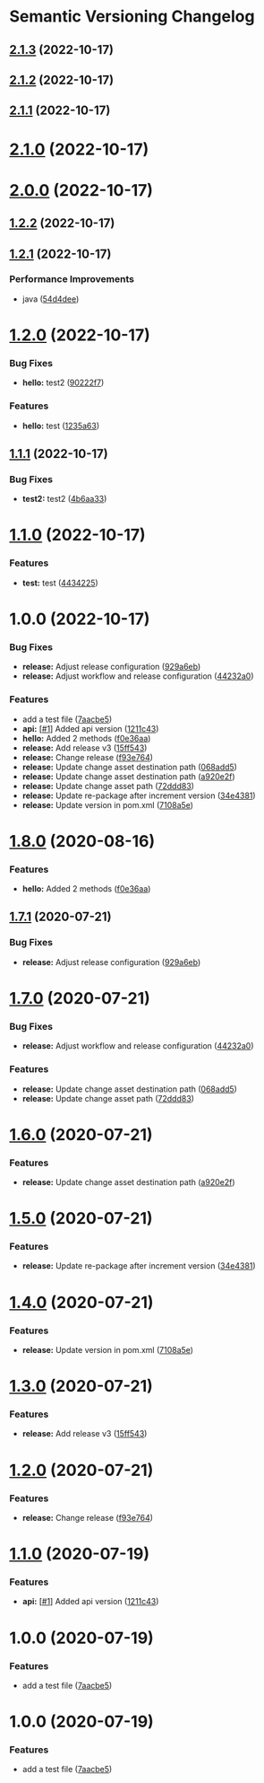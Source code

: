 # Semantic Versioning Changelog

## [2.1.3](https://github.com/frodohong/java-semantic-release/compare/v2.1.2...v2.1.3) (2022-10-17)

## [2.1.2](https://github.com/frodohong/java-semantic-release/compare/v2.1.1...v2.1.2) (2022-10-17)

## [2.1.1](https://github.com/frodohong/java-semantic-release/compare/v2.1.0...v2.1.1) (2022-10-17)

# [2.1.0](https://github.com/frodohong/java-semantic-release/compare/v2.0.0...v2.1.0) (2022-10-17)

# [2.0.0](https://github.com/frodohong/java-semantic-release/compare/v1.2.2...v2.0.0) (2022-10-17)

## [1.2.2](https://github.com/frodohong/java-semantic-release/compare/v1.2.1...v1.2.2) (2022-10-17)

## [1.2.1](https://github.com/frodohong/java-semantic-release/compare/v1.2.0...v1.2.1) (2022-10-17)


### Performance Improvements

* java ([54d4dee](https://github.com/frodohong/java-semantic-release/commit/54d4dee16d421d3367e006da52bdc213daf8c505))

# [1.2.0](https://github.com/frodohong/java-semantic-release/compare/v1.1.1...v1.2.0) (2022-10-17)


### Bug Fixes

* **hello:** test2 ([90222f7](https://github.com/frodohong/java-semantic-release/commit/90222f78de26e304f3700a8bb03b752990e67c28))


### Features

* **hello:** test ([1235a63](https://github.com/frodohong/java-semantic-release/commit/1235a63f6ba31bcf1fdd18fe65b1ad57f1319eeb))

## [1.1.1](https://github.com/frodohong/java-semantic-release/compare/v1.1.0...v1.1.1) (2022-10-17)


### Bug Fixes

* **test2:** test2 ([4b6aa33](https://github.com/frodohong/java-semantic-release/commit/4b6aa3309c220277e7d6b2ea23b1240593736fd6))

# [1.1.0](https://github.com/frodohong/java-semantic-release/compare/v1.0.0...v1.1.0) (2022-10-17)


### Features

* **test:** test ([4434225](https://github.com/frodohong/java-semantic-release/commit/44342255df6c249f3c79527bfe9036987a38dc19))

# 1.0.0 (2022-10-17)


### Bug Fixes

* **release:** Adjust release configuration ([929a6eb](https://github.com/frodohong/java-semantic-release/commit/929a6eb3b5f32e639a01201f55702fc4b6a8fdb6))
* **release:** Adjust workflow and release configuration ([44232a0](https://github.com/frodohong/java-semantic-release/commit/44232a0b088904dce56f01969c975d9da7e90771))


### Features

* add a test file ([7aacbe5](https://github.com/frodohong/java-semantic-release/commit/7aacbe540eaa11548dd44b80b34e51786954bfeb))
* **api:** [[#1](https://github.com/frodohong/java-semantic-release/issues/1)] Added api version ([1211c43](https://github.com/frodohong/java-semantic-release/commit/1211c437450292804595e8d4248a740e60de0ce8))
* **hello:** Added 2 methods ([f0e36aa](https://github.com/frodohong/java-semantic-release/commit/f0e36aaae421aa05767246935b776e6f2142cef4))
* **release:** Add release v3 ([15ff543](https://github.com/frodohong/java-semantic-release/commit/15ff543e7ac432fc0c24fa3575174b94cb88fcd9))
* **release:** Change release ([f93e764](https://github.com/frodohong/java-semantic-release/commit/f93e764b0936b36ec125d13616c9251f148e8aff))
* **release:** Update change asset destination path ([068add5](https://github.com/frodohong/java-semantic-release/commit/068add5e9fc19dc3aff434fc658da12ab99c4905))
* **release:** Update change asset destination path ([a920e2f](https://github.com/frodohong/java-semantic-release/commit/a920e2fa2d431ba946b9552f39a260422d2224bc))
* **release:** Update change asset path ([72ddd83](https://github.com/frodohong/java-semantic-release/commit/72ddd83ab6f0ad67bb45971ec96bec5220ae2384))
* **release:** Update re-package after increment version ([34e4381](https://github.com/frodohong/java-semantic-release/commit/34e4381d06cae83cd4d7f869451a0732225d258c))
* **release:** Update version in pom.xml ([7108a5e](https://github.com/frodohong/java-semantic-release/commit/7108a5e5a01bd270c2c4d76019e3747d6d6c97cf))

# [1.8.0](https://github.com/embesozzi/java-semantic-release/compare/v1.7.1...v1.8.0) (2020-08-16)


### Features

* **hello:** Added 2 methods ([f0e36aa](https://github.com/embesozzi/java-semantic-release/commit/f0e36aaae421aa05767246935b776e6f2142cef4))

## [1.7.1](https://github.com/embesozzi/java-semantic-release/compare/v1.7.0...v1.7.1) (2020-07-21)


### Bug Fixes

* **release:** Adjust release configuration ([929a6eb](https://github.com/embesozzi/java-semantic-release/commit/929a6eb3b5f32e639a01201f55702fc4b6a8fdb6))

# [1.7.0](https://github.com/embesozzi/java-semantic-release/compare/v1.6.0...v1.7.0) (2020-07-21)


### Bug Fixes

* **release:** Adjust workflow and release configuration ([44232a0](https://github.com/embesozzi/java-semantic-release/commit/44232a0b088904dce56f01969c975d9da7e90771))


### Features

* **release:** Update change asset destination path ([068add5](https://github.com/embesozzi/java-semantic-release/commit/068add5e9fc19dc3aff434fc658da12ab99c4905))
* **release:** Update change asset path ([72ddd83](https://github.com/embesozzi/java-semantic-release/commit/72ddd83ab6f0ad67bb45971ec96bec5220ae2384))

# [1.6.0](https://github.com/embesozzi/java-semantic-release/compare/v1.5.0...v1.6.0) (2020-07-21)


### Features

* **release:** Update change asset destination path ([a920e2f](https://github.com/embesozzi/java-semantic-release/commit/a920e2fa2d431ba946b9552f39a260422d2224bc))

# [1.5.0](https://github.com/embesozzi/java-semantic-release/compare/v1.4.0...v1.5.0) (2020-07-21)


### Features

* **release:** Update re-package after increment version ([34e4381](https://github.com/embesozzi/java-semantic-release/commit/34e4381d06cae83cd4d7f869451a0732225d258c))

# [1.4.0](https://github.com/embesozzi/java-semantic-release/compare/v1.3.0...v1.4.0) (2020-07-21)


### Features

* **release:** Update version in pom.xml ([7108a5e](https://github.com/embesozzi/java-semantic-release/commit/7108a5e5a01bd270c2c4d76019e3747d6d6c97cf))

# [1.3.0](https://github.com/embesozzi/java-semantic-release/compare/v1.2.0...v1.3.0) (2020-07-21)


### Features

* **release:** Add release v3 ([15ff543](https://github.com/embesozzi/java-semantic-release/commit/15ff543e7ac432fc0c24fa3575174b94cb88fcd9))

# [1.2.0](https://github.com/embesozzi/java-semantic-release/compare/v1.1.0...v1.2.0) (2020-07-21)


### Features

* **release:** Change release ([f93e764](https://github.com/embesozzi/java-semantic-release/commit/f93e764b0936b36ec125d13616c9251f148e8aff))

# [1.1.0](https://github.com/embesozzi/java-semantic-release/compare/v1.0.0...v1.1.0) (2020-07-19)


### Features

* **api:** [[#1](https://github.com/embesozzi/java-semantic-release/issues/1)] Added api version ([1211c43](https://github.com/embesozzi/java-semantic-release/commit/1211c437450292804595e8d4248a740e60de0ce8))

# 1.0.0 (2020-07-19)


### Features

* add a test file ([7aacbe5](https://github.com/embesozzi/java-semantic-release/commit/7aacbe540eaa11548dd44b80b34e51786954bfeb))

# 1.0.0 (2020-07-19)


### Features

* add a test file ([7aacbe5](https://github.com/embesozzi/java-semantic-release/commit/7aacbe540eaa11548dd44b80b34e51786954bfeb))
